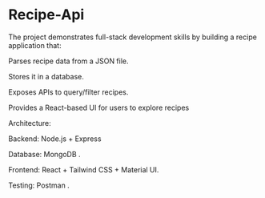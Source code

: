 # Recipe-Api 

The project demonstrates full-stack development skills by building a recipe application that:

Parses recipe data from a JSON file.

Stores it in a database.

Exposes APIs to query/filter recipes.

Provides a React-based UI for users to explore recipes


Architecture:

Backend: Node.js + Express 

Database: MongoDB .

Frontend: React + Tailwind CSS + Material UI.

Testing: Postman .

